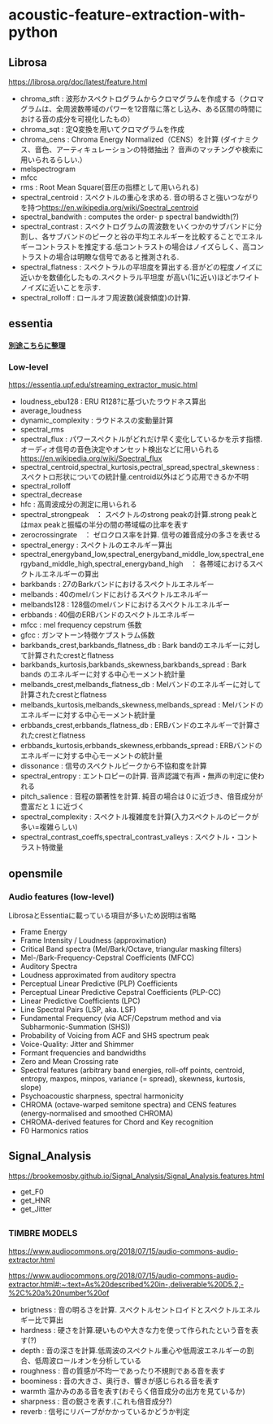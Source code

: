 # acoustic-feature-extraction-with-python

## Librosa
<https://librosa.org/doc/latest/feature.html>

- chroma_stft : 波形かスペクトログラムからクロマグラムを作成する（クロマグラムは、全周波数帯域のパワーを12音階に落とし込み、ある区間の時間における音の成分を可視化したもの）
- chroma_sqt : 定Q変換を用いてクロマグラムを作成
- chroma_cens : Chroma Energy Normalized（CENS）を計算 (ダイナミクス、音色、アーティキュレーションの特徴抽出？ 音声のマッチングや検索に用いられるらしい.）
- melspectrogram
- mfcc
- rms : Root Mean Square(音圧の指標として用いられる)
- spectral_centroid : スペクトルの重心を求める. 音の明るさと強いつながりを持つ<https://en.wikipedia.org/wiki/Spectral_centroid>
- spectral_bandwith : computes the order- p spectral bandwidth(?)
- spectral_contrast : スペクトログラムの周波数をいくつかのサブバンドに分割し、各サブバンドのピークと谷の平均エネルギーを比較することでエネルギーコントラストを推定する.低コントラストの場合はノイズらしく、高コントラストの場合は明瞭な信号であると推測される.
- spectral_flatness : スペクトラルの平坦度を算出する.音がどの程度ノイズに近いかを数値化したもの.スペクトラル平坦度
が高い(1に近い)ほどホワイトノイズに近いことを示す.
- spectral_rolloff : ロールオフ周波数(減衰傾度)の計算. 

## essentia

#### [別途こちらに整理](https://github.com/tsugumasa320/acoustic-feature-extraction/blob/main/Essentia.md)

### Low-level

<https://essentia.upf.edu/streaming_extractor_music.html>

- loudness_ebu128 : ERU R128?に基づいたラウドネス算出
- average_loudness
- dynamic_complexity : ラウドネスの変動量計算
- spectral_rms
- spectral_flux : パワースペクトルがどれだけ早く変化しているかを示す指標. オーディオ信号の音色決定やオンセット検出などに用いられる<https://en.wikipedia.org/wiki/Spectral_flux>
- spectral_centroid,spectral_kurtosis,pectral_spread,spectral_skewness : スペクトロ形状についての統計量.centroid以外はどう応用できるか不明
- spectral_rolloff
- spectral_decrease
- hfc : 高周波成分の測定に用いられる
- spectral_strongpeak　： スペクトルのstrong peakの計算.strong peakとはmax peakと振幅の半分の間の帯域幅の比率を表す
- zerocrossingrate　： ゼロクロス率を計算. 信号の雑音成分の多さを表せる
- spectral_energy : スペクトルのエネルギー算出
- spectral_energyband_low,spectral_energyband_middle_low,spectral_energyband_middle_high,spectral_energyband_high　： 各帯域におけるスペクトルエネルギーの算出
- barkbands : 27のBarkバンドにおけるスペクトルエネルギー
- melbands : 40のmelバンドにおけるスペクトルエネルギー
- melbands128 : 128個のmelバンドにおけるスペクトルエネルギー
- erbbands : 40個のERBバンドのスペクトルエネルギー
- mfcc : mel frequency cepstrum 係数
- gfcc : ガンマトーン特徴ケプストラム係数
- barkbands_crest,barkbands_flatness_db : Bark bandのエネルギーに対して計算されたcrestとflatness
- barkbands_kurtosis,barkbands_skewness,barkbands_spread : Bark bands のエネルギーに対する中心モーメント統計量
- melbands_crest,melbands_flatness_db : Melバンドのエネルギーに対して計算されたcrestとflatness
- melbands_kurtosis,melbands_skewness,melbands_spread : Melバンドのエネルギーに対する中心モーメント統計量
- erbbands_crest,erbbands_flatness_db : ERBバンドのエネルギーで計算されたcrestとflatness
- erbbands_kurtosis,erbbands_skewness,erbbands_spread : ERBバンドのエネルギーに対する中心モーメントの統計量
- dissonance : 信号のスペクトルピークから不協和度を計算
- spectral_entropy : エントロピーの計算. 音声認識で有声・無声の判定に使われる
- pitch_salience : 音程の顕著性を計算. 純音の場合は０に近づき、倍音成分が豊富だと１に近づく
- spectral_complexity : スペクトル複雑度を計算(入力スペクトルのピークが多い=複雑らしい)
- spectral_contrast_coeffs,spectral_contrast_valleys : スペクトル・コントラスト特徴量

## opensmile
### Audio features (low-level)
LibrosaとEssentiaに載っている項目が多いため説明は省略

- Frame Energy
- Frame Intensity / Loudness (approximation)
- Critical Band spectra (Mel/Bark/Octave, triangular masking filters)
- Mel-/Bark-Frequency-Cepstral Coefficients (MFCC)
- Auditory Spectra
- Loudness approximated from auditory spectra
- Perceptual Linear Predictive (PLP) Coefficients
- Perceptual Linear Predictive Cepstral Coefficients (PLP-CC)
- Linear Predictive Coefficients (LPC)
- Line Spectral Pairs (LSP, aka. LSF)
- Fundamental Frequency (via ACF/Cepstrum method and via Subharmonic-Summation (SHS))
- Probability of Voicing from ACF and SHS spectrum peak
- Voice-Quality: Jitter and Shimmer
- Formant frequencies and bandwidths
- Zero and Mean Crossing rate
- Spectral features (arbitrary band energies, roll-off points, centroid, entropy, maxpos, minpos, variance (= spread), skewness, kurtosis, slope)
- Psychoacoustic sharpness, spectral harmonicity
- CHROMA (octave-warped semitone spectra) and CENS features (energy-normalised and smoothed CHROMA)
- CHROMA-derived features for Chord and Key recognition
- F0 Harmonics ratios

## Signal_Analysis
<https://brookemosby.github.io/Signal_Analysis/Signal_Analysis.features.html>
- get_F0
- get_HNR
- get_Jitter

## 
### TIMBRE MODELS

<https://www.audiocommons.org/2018/07/15/audio-commons-audio-extractor.html>

<https://www.audiocommons.org/2018/07/15/audio-commons-audio-extractor.html#:~:text=As%20described%20in-,deliverable%20D5.2,-%2C%20a%20number%20of>

- brigtness : 音の明るさを計算. スペクトルセントロイドとスペクトルエネルギー比で算出
- hardness : 硬さを計算.硬いものや大きな力を使って作られたという音を表す(?)
- depth : 音の深さを計算.低周波のスペクトル重心や低周波エネルギーの割合、低周波ロールオンを分析している
- roughness : 音の質感が不均一であったり不規則である音を表す
- boominess : 音の大きさ、奥行き、響きが感じられる音を表す
- warmth 温かみのある音を表す(おそらく倍音成分の出方を見ているか)
- sharpness : 音の鋭さを表す.(これも倍音成分?)
- reverb : 信号にリバーブがかかっているかどうか判定
